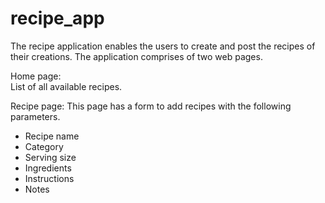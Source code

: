 # recipe_app
The recipe application enables the users to create and post the recipes of their creations. The application comprises of two web pages.

Home page:                    
List of all available recipes.

Recipe page: This page has a form to add recipes with the following parameters. 
  - Recipe name     
  - Category           
  - Serving size       
  - Ingredients        
  - Instructions       
  - Notes  
 


